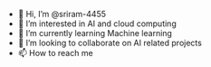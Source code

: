 - 👋 Hi, I’m @sriram-4455
- 👀 I’m interested in AI and cloud computing
- 🌱 I’m currently learning Machine learning 
- 💞️ I’m looking to collaborate on AI related projects
- 📫 How to reach me 

<!---
sriram-4455/sriram-4455 is a ✨ special ✨ repository because its `README.md` (this file) appears on your GitHub profile.
You can click the Preview link to take a look at your changes.
--->
